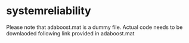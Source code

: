 systemreliability
=================
Please note that adaboost.mat is a dummy file. Actual code needs to be downlaoded following link provided in adaboost.mat
